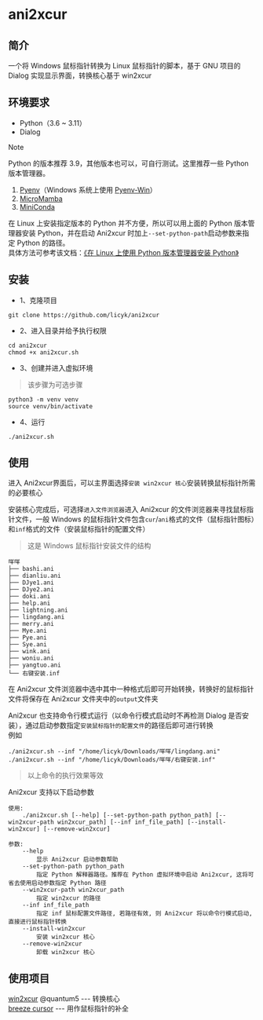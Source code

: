# ani2xcur
## 简介
一个将 Windows 鼠标指针转换为 Linux 鼠标指针的脚本，基于 GNU 项目的 Dialog 实现显示界面，转换核心基于 win2xcur

## 环境要求
- Python（3.6 ~ 3.11）
- Dialog

>[!NOTE]  
>Python 的版本推荐 3.9，其他版本也可以，可自行测试。这里推荐一些 Python 版本管理器。  
>1. [Pyenv](https://github.com/pyenv/pyenv)（Windows 系统上使用 [Pyenv-Win](https://github.com/pyenv-win/pyenv-win)）
>2. [MicroMamba](https://mamba.readthedocs.io/en/latest/installation/micromamba-installation.html)
>3. [MiniConda](https://docs.anaconda.com/free/miniconda/index.html)
>
>在 Linux 上安装指定版本的 Python 并不方便，所以可以用上面的 Python 版本管理器安装 Python，并在启动 Ani2xcur 时加上`--set-python-path`启动参数来指定 Python 的路径。  
>具体方法可参考该文档：[《在 Linux 上使用 Python 版本管理器安装 Python》](https://github.com/licyk/README-collection/blob/main/term-sd/README_install_python_on_linux.md)

## 安装
- 1、克隆项目
```
git clone https://github.com/licyk/ani2xcur
```

- 2、进入目录并给予执行权限
```
cd ani2xcur
chmod +x ani2xcur.sh
```

- 3、创建并进入虚拟环境
>该步骤为可选步骤
```
python3 -m venv venv
source venv/bin/activate
```

- 4、运行
```
./ani2xcur.sh
```

## 使用
进入 Ani2xcur界面后，可以主界面选择`安装 win2xcur 核心`安装转换鼠标指针所需的必要核心  

安装核心完成后，可选择`进入文件浏览器`进入 Ani2xcur 的文件浏览器来寻找鼠标指针文件，一般 Windows 的鼠标指针文件包含`cur`/`ani`格式的文件（鼠标指针图标）和`inf`格式的文件（安装鼠标指针的配置文件）  
>这是 Windows 鼠标指针安装文件的结构
```
咩咩
├── bashi.ani
├── dianliu.ani
├── DJye1.ani
├── DJye2.ani
├── doki.ani
├── help.ani
├── lightning.ani
├── lingdang.ani
├── merry.ani
├── Mye.ani
├── Pye.ani
├── Sye.ani
├── wink.ani
├── woniu.ani
├── yangtuo.ani
└── 右键安装.inf
```

在 Ani2xcur 文件浏览器中选中其中一种格式后即可开始转换，转换好的鼠标指针文件将保存在 Ani2xcur 文件夹中的`output`文件夹

Ani2xcur 也支持命令行模式运行（以命令行模式启动时不再检测 Dialog 是否安装），通过启动参数指定`安装鼠标指针的配置文件`的路径后即可进行转换  
例如
```
./ani2xcur.sh --inf "/home/licyk/Downloads/咩咩/lingdang.ani"
./ani2xcur.sh --inf "/home/licyk/Downloads/咩咩/右键安装.inf"
```
>以上命令的执行效果等效

Ani2xcur 支持以下启动参数
```
使用: 
    ./ani2xcur.sh [--help] [--set-python-path python_path] [--win2xcur-path win2xcur_path] [--inf inf_file_path] [--install-win2xcur] [--remove-win2xcur]

参数:
    --help
        显示 Ani2xcur 启动参数帮助
    --set-python-path python_path
        指定 Python 解释器路径。推荐在 Python 虚拟环境中启动 Ani2xcur, 这将可省去使用启动参数指定 Python 路径
    --win2xcur-path win2xcur_path
        指定 win2xcur 的路径
    --inf inf_file_path
        指定 inf 鼠标配置文件路径, 若路径有效, 则 Ani2xcur 将以命令行模式启动, 直接进行鼠标指针转换
    --install-win2xcur
        安装 win2xcur 核心
    --remove-win2xcur
        卸载 win2xcur 核心
```

## 使用项目

[win2xcur](https://github.com/quantum5/win2xcur) @quantum5 --- 转换核心  
[breeze cursor](https://store.kde.org/p/999927) --- 用作鼠标指针的补全
